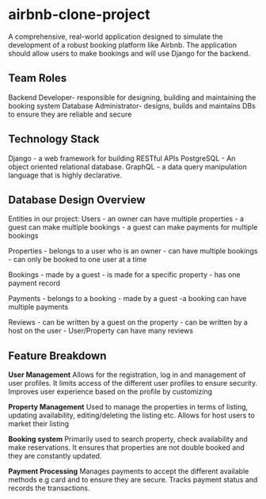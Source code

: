 # airbnb-clone-project
A comprehensive, real-world application designed to simulate the development of a robust booking platform like Airbnb. The application should allow users to make  bookings and will use Django for the backend.

## Team Roles
 Backend Developer- responsible for designing, building and maintaining the booking system 
 Database Administrator- designs, builds and maintains DBs to ensure they are       reliable and secure

 ## Technology Stack
 Django - a web framework for building RESTful APIs
 PostgreSQL - An object oriented relational database.
 GraphQL - a data query manipulation language that is highly declarative. 

## Database Design Overview
Entities in our project:
Users - an owner can have multiple properties
      - a guest can make multiple bookings
      - a guest can make payments for multiple bookings

Properties - belongs to a user who is an owner
           - can have multiple bookings
           - can only be booked to one user at a time

Bookings - made by a guest 
         - is made for a specific property
         - has one payment record

Payments - belongs to a booking
          - made by a guest
          -a booking can have multiple payments

Reviews  - can be written by a guest on the property
          - can be written by a host on the user
          - User/Property can have many reviews

## Feature Breakdown

**User Management**
Allows for the registration, log in and management of user profiles. It limits access of the different user profiles to ensure security. Improves user experience based on the profile by customizing

**Property Management**
Used to manage the properties in terms of listing, updating availability, editing/deleting the listing etc. Allows for host users to market their listing

**Booking system**
Primarily used to search property, check availability and make reservations. It ensures that properties are not double booked and they are constantly updated. 

**Payment Processing**
Manages payments to accept the different available methods e.g card and to ensure they are secure. Tracks payment status and records the transactions. 


